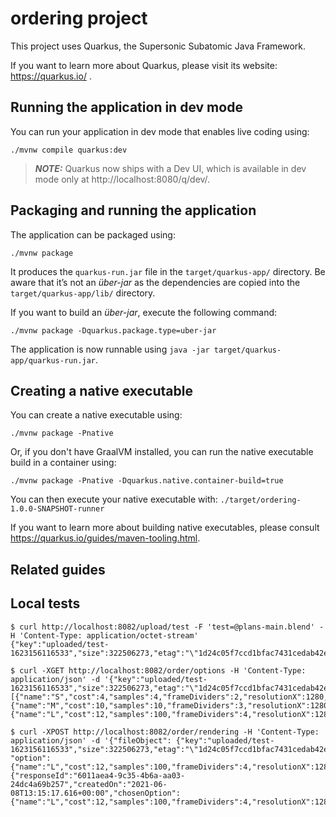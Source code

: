 # ordering project

This project uses Quarkus, the Supersonic Subatomic Java Framework.

If you want to learn more about Quarkus, please visit its website: https://quarkus.io/ .

## Running the application in dev mode

You can run your application in dev mode that enables live coding using:
```shell script
./mvnw compile quarkus:dev
```

> **_NOTE:_**  Quarkus now ships with a Dev UI, which is available in dev mode only at http://localhost:8080/q/dev/.

## Packaging and running the application

The application can be packaged using:
```shell script
./mvnw package
```
It produces the `quarkus-run.jar` file in the `target/quarkus-app/` directory.
Be aware that it’s not an _über-jar_ as the dependencies are copied into the `target/quarkus-app/lib/` directory.

If you want to build an _über-jar_, execute the following command:
```shell script
./mvnw package -Dquarkus.package.type=uber-jar
```

The application is now runnable using `java -jar target/quarkus-app/quarkus-run.jar`.

## Creating a native executable

You can create a native executable using: 
```shell script
./mvnw package -Pnative
```

Or, if you don't have GraalVM installed, you can run the native executable build in a container using: 
```shell script
./mvnw package -Pnative -Dquarkus.native.container-build=true
```

You can then execute your native executable with: `./target/ordering-1.0.0-SNAPSHOT-runner`

If you want to learn more about building native executables, please consult https://quarkus.io/guides/maven-tooling.html.

## Related guides


## Local tests

```shell
$ curl http://localhost:8082/upload/test -F 'test=@plans-main.blend' -H 'Content-Type: application/octet-stream'
{"key":"uploaded/test-1623156116533","size":322506273,"etag":"\"1d24c05f7ccd1bfac7431cedab42e031\""}

$ curl -XGET http://localhost:8082/order/options -H 'Content-Type: application/json' -d '{"key":"uploaded/test-1623156116533","size":322506273,"etag":"\"1d24c05f7ccd1bfac7431cedab42e031\""}'
[{"name":"S","cost":4,"samples":4,"frameDividers":2,"resolutionX":1280,"resolutionY":720},{"name":"M","cost":10,"samples":10,"frameDividers":3,"resolutionX":1280,"resolutionY":720},{"name":"L","cost":12,"samples":100,"frameDividers":4,"resolutionX":1280,"resolutionY":720}]

$ curl -XPOST http://localhost:8082/order/rendering -H 'Content-Type: application/json' -d '{"fileObject": {"key":"uploaded/test-1623156116533","size":322506273,"etag":"\"1d24c05f7ccd1bfac7431cedab42e031\""}, "option": {"name":"L","cost":12,"samples":100,"frameDividers":4,"resolutionX":1280,"resolutionY":720}}'
{"responseId":"6011aea4-9c35-4b6a-aa03-24dc4a69b257","createdOn":"2021-06-08T13:15:17.616+00:00","chosenOption":{"name":"L","cost":12,"samples":100,"frameDividers":4,"resolutionX":1280,"resolutionY":720}}
``` 